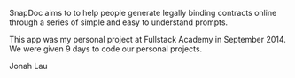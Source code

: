 SnapDoc aims to to help people generate legally binding contracts online through a series of simple and easy to understand prompts.

This app was my personal project at Fullstack Academy in September 2014. We were given 9 days to code our personal projects.

Jonah Lau